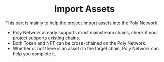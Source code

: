 <h1 align="center">Import Assets</h1>
This part is mainly to help the project import assets into the Poly Network.

- Poly Network already supports most mainstream chains, check if your project supports existing [chains](../../Core_Smart_Contract/Contract/MainNet.md#contract-index-chain-chain-id).
- Both Token and NFT can be cross-chained on the Poly Network.
- Whether or not there is an asset on the target chain, Poly Network can help you complete it.


